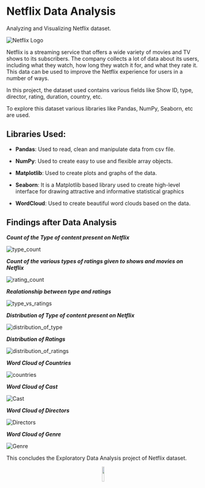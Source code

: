 # Netflix Data Analysis
Analyzing and Visualizing Netflix dataset.

![Netflix Logo](https://github.com/amideo-7/ExploratoryDataAnalysis-EDA-/blob/main/NetflixDataAnalysis/Images/Netflix_Logo.png)

Netflix is a streaming service that offers a wide variety of movies and TV shows to its subscribers. The company collects a lot of data about its users, including what they watch, how long they watch it for, and what they rate it. This data can be used to improve the Netflix experience for users in a number of ways.

In this project, the dataset used contains various fields like Show ID, type, director, rating, duration, country, etc. 

To explore this dataset various libraries like Pandas, NumPy, Seaborn, etc are used.

## Libraries Used:
- **Pandas**: Used to read, clean and manipulate data from csv file.

- **NumPy**: Used to create easy to use and flexible array objects.

- **Matplotlib**: Used to create plots and graphs of the data.

- **Seaborn**: It is a Matplotlib based library used to create high-level interface for drawing attractive and informative statistical graphics

- **WordCloud**: Used to create beautiful word clouds based on the data.

## Findings after Data Analysis


***Count of the Type of content present on Netflix***

![type_count](https://github.com/amideo-7/ExploratoryDataAnalysis-EDA-/blob/main/NetflixDataAnalysis/Images/type_count.png)

***Count of the various types of ratings given to shows and movies on Netflix***

![rating_count](https://github.com/amideo-7/ExploratoryDataAnalysis-EDA-/blob/main/NetflixDataAnalysis/Images/rating_count.png)

***Realationship between type and ratings***

![type_vs_ratings](https://github.com/amideo-7/ExploratoryDataAnalysis-EDA-/blob/main/NetflixDataAnalysis/Images/type_vs_rating.png)

***Distribution of Type of content present on Netflix***

![distribution_of_type](https://github.com/amideo-7/ExploratoryDataAnalysis-EDA-/blob/main/NetflixDataAnalysis/Images/distribution_of_type.png)

***Distribution of Ratings***

![distribution_of_ratings](https://github.com/amideo-7/ExploratoryDataAnalysis-EDA-/blob/main/NetflixDataAnalysis/Images/percentage_of_each_rating.png)

***Word Cloud of Countries***

![countries](https://github.com/amideo-7/ExploratoryDataAnalysis-EDA-/blob/main/NetflixDataAnalysis/Images/country.png)

***Word Cloud of Cast***

![Cast](https://github.com/amideo-7/ExploratoryDataAnalysis-EDA-/blob/main/NetflixDataAnalysis/Images/cast.png)

***Word Cloud of Directors***

![Directors](https://github.com/amideo-7/ExploratoryDataAnalysis-EDA-/blob/main/NetflixDataAnalysis/Images/directors.png)

***Word Cloud of Genre***

![Genre](https://github.com/amideo-7/ExploratoryDataAnalysis-EDA-/blob/main/NetflixDataAnalysis/Images/genre.png)

This concludes the Exploratory Data Analysis project of Netflix dataset. 



<div align="center">
<img src="https://github.com/amideo-7/ExploratoryDataAnalysis-EDA-/blob/main/NetflixDataAnalysis/Images/Netflix_Symbol.png" width="10%" height="10%"/>
</div>